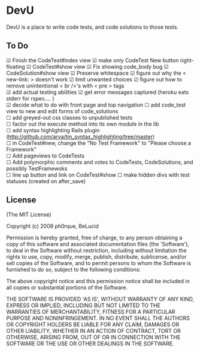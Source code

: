 DevU
====
 
DevU is a place to write code tests, and code solutions to those tests.
 
To Do
-----
 
☑ Finish the CodeTest#index view 
☑ make only CodeTest New button right-floating
☑ CodeTest#show view 
☑ Fix showing code\_body bug
☑ CodeSolution#show view
☑ Preserve whitespace
☑ figure out why the < new-link: > doesn't work 
☑ limit unwanted choices
☑ figure out how to remove unintentional < br />'s with < pre > tags  
☑ add actual testing abilities 
☑ get error messages captured (heroku eats stderr for rspec.... )  
☑ decide what to do with front page and top navigation
☐ add code\_test view to new and edit forms of code\_solutions  
☐ add greyed-out css classes to unpublished tests  
☐ factor out the execute method into its own module in the lib  
☐ add syntax highlighting Rails plugin (http://github.com/arya/tm_syntax_highlighting/tree/master)  
☐ in CodeTest#new, change the "No Test Framework" to "Please choose a Framework"  
☐ Add pageviews to CodeTests  
☐ Add polymorphic comments and votes to CodeTests, CodeSolutions, and possibly TestFramewoks  
☐ line up button and link on CodeTest#show
☐ make hidden divs with test statuses (created on after\_save)  

License
-------
 
(The MIT License)
 
Copyright (c) 2008 ph0rque, BeLucid
 
Permission is hereby granted, free of charge, to any person obtaining
a copy of this software and associated documentation files (the
'Software'), to deal in the Software without restriction, including
without limitation the rights to use, copy, modify, merge, publish,
distribute, sublicense, and/or sell copies of the Software, and to
permit persons to whom the Software is furnished to do so, subject to
the following conditions:
 
The above copyright notice and this permission notice shall be
included in all copies or substantial portions of the Software.
 
THE SOFTWARE IS PROVIDED 'AS IS', WITHOUT WARRANTY OF ANY KIND,
EXPRESS OR IMPLIED, INCLUDING BUT NOT LIMITED TO THE WARRANTIES OF
MERCHANTABILITY, FITNESS FOR A PARTICULAR PURPOSE AND NONINFRINGEMENT.
IN NO EVENT SHALL THE AUTHORS OR COPYRIGHT HOLDERS BE LIABLE FOR ANY
CLAIM, DAMAGES OR OTHER LIABILITY, WHETHER IN AN ACTION OF CONTRACT,
TORT OR OTHERWISE, ARISING FROM, OUT OF OR IN CONNECTION WITH THE
SOFTWARE OR THE USE OR OTHER DEALINGS IN THE SOFTWARE.